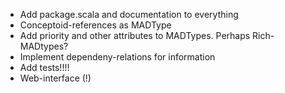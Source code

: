 * Add package.scala and documentation to everything
* Conceptoid-references as MADType
* Add priority and other attributes to MADTypes. Perhaps Rich-MADtypes?
* Implement dependeny-relations for information
* Add tests!!!!
* Web-interface (!)
